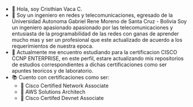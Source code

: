 - 👋 Hola, soy Cristhian Vaca C.
- 👀 Soy un ingeniero en redes y telecomunicaciones, egresado de la Universidad Autonoma Gabriel Rene Moreno de Santa Cruz - Bolivia
Soy un ingeniero apasionado apasionado por las telecomunicaciones y entusiasta de la programabilidad de las redes con ganas de aprender mucho mas y ser un profesional que este actualizado de acuerdo a los requerimientos de nuestra epoca.
- 🌱 Actualmente me encuentro estudiando para la certificacion CISCO CCNP ENTERPRISE, en este perfil, estare actualizando mis repositorios de estudios correspondientes a dichas certificaciones como ser apuntes teoricos y de laboratorio.
- 📚 Cuento con certificaciones como ser: 
  - 📗 Cisco Certified Network Associate
  - 📗 AWS Solutions Architech
  - 📗 Cisco Certifed Devnet Associate



<!---
criss150595/criss150595 is a ✨ special ✨ repository because its `README.md` (this file) appears on your GitHub profile.
You can click the Preview link to take a look at your changes.
--->
